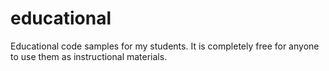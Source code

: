 educational
===========

Educational code samples for my students. It is completely free for anyone to use them as instructional materials.
